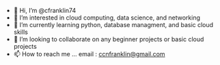 - 👋 Hi, I’m @cfranklin74
- 👀 I’m interested in cloud computing, data science, and networking
- 🌱 I’m currently learning python, database managment, and basic cloud skills
- 💞️ I’m looking to collaborate on any beginner projects or basic cloud projects
- 📫 How to reach me ... email : ccnfranklin@gmail.com

<!---
cfranklin74/cfranklin74 is a ✨ special ✨ repository because its `README.md` (this file) appears on your GitHub profile.
You can click the Preview link to take a look at your changes.
--->
